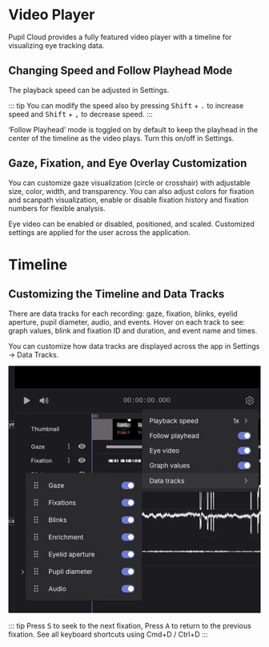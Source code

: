 # Video Player

Pupil Cloud provides a fully featured video player with a timeline for visualizing eye tracking data.

## Changing Speed and Follow Playhead Mode

<Youtube src="AWLpFRwYVmo"/>

The playback speed can be adjusted in Settings.

::: tip
You can modify the speed also by pressing <kbd>Shift</kbd> + <kbd>.</kbd> to increase speed and <kbd>Shift</kbd> + <kbd>,</kbd> to decrease speed.
:::

‘Follow Playhead’ mode is toggled on by default to keep the playhead in the center of the timeline as the video plays. Turn this on/off in Settings.

## Gaze, Fixation, and Eye Overlay Customization

<Youtube src="-igWmBCiGGA"/>

You can customize gaze visualization (circle or crosshair) with adjustable size, color, width, and transparency. You can also adjust colors for fixation and scanpath visualization, enable or disable fixation history and fixation numbers for flexible analysis.

Eye video can be enabled or disabled, positioned, and scaled. Customized settings are applied for the user across the application.

# Timeline

## Customizing the Timeline and Data Tracks

<Youtube src="Sv2a8Wn2lrM"/>

There are data tracks for each recording: gaze, fixation, blinks, eyelid aperture, pupil diameter, audio, and events. Hover on each track to see: graph values, blink and fixation ID and duration, and event name and times.

You can customize how data tracks are displayed across the app in Settings → Data Tracks.

![Image of track menu](./tracks.webp)

::: tip
Press <kbd>S</kbd> to seek to the next fixation, Press <kbd>A</kbd> to return to the previous fixation.
See all keyboard shortcuts using Cmd+D / Ctrl+D
:::
